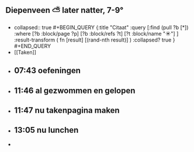 ## Diepenveen ⛅ later natter, 7-9°
- collapsed:: true
  #+BEGIN_QUERY 
  {:title "Citaat"
   :query [:find (pull ?b [*])
     :where 
       [?b :block/page ?p]
       [?b :block/refs ?t]
       [?t :block/name "☀️"]
   ]
   :result-transform ( fn [result] [(rand-nth result)] )
   :collapsed? true
  }
  #+END_QUERY
- [[Taken]]
- ## 07:43 oefeningen
- ## 11:46 al gezwommen en gelopen
- ## 11:47 nu takenpagina maken
- ## 13:05  nu lunchen
-